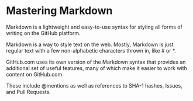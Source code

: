 # Mastering Markdown

Markdown is a lightweight and easy-to-use syntax for styling all forms of writing on the GitHub platform.

Markdown is a way to style text on the web. Mostly, Markdown is just regular text with a few non-alphabetic characters thrown in, like # or *.

GitHub.com uses its own version of the Markdown syntax that provides an additional set of useful features, many of which make it easier to work with content on GitHub.com.

These include @mentions as well as references to SHA-1 hashes, Issues, and Pull Requests. 